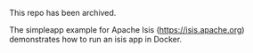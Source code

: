 This repo has been archived.

The simpleapp example for Apache Isis (https://isis.apache.org) demonstrates how to run an isis app in Docker.

